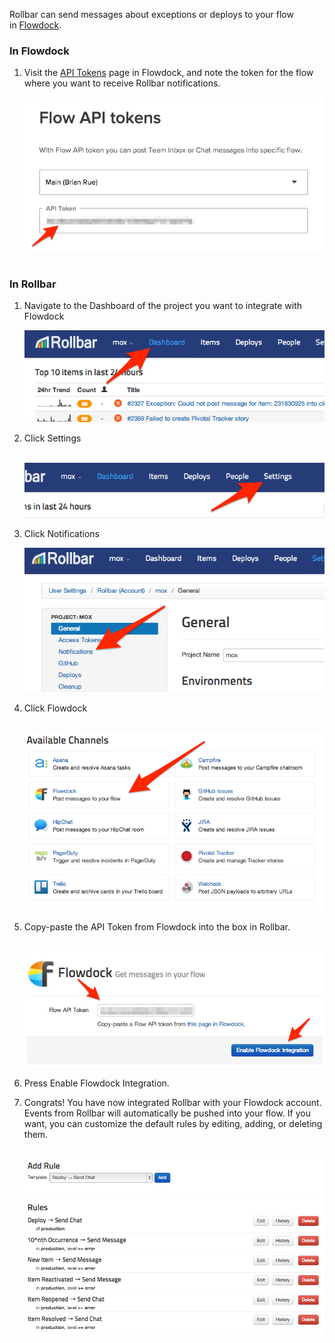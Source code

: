 Rollbar can send messages about exceptions or deploys to your flow
in [Flowdock](http://flowdock.com/).

### In Flowdock

1.  Visit the [API Tokens](https://www.flowdock.com/account/tokens) page
    in Flowdock, and note the token for the flow where you want to
    receive Rollbar notifications.

    ![](../images/tools/flowdock/api-token.png) 

### In Rollbar

1.  Navigate to the Dashboard of the project you want to integrate with
    Flowdock

    ![](../images/tools/dashboard.png)

2.  Click Settings

     ![](../images/tools/settings.png)

3.  Click Notifications

    ![](../images/tools/notifications.png)

4.  Click Flowdock

     ![](../images/tools/flowdock/channels.png)

5.  Copy-paste the API Token from Flowdock into the box in Rollbar.

     ![](../images/tools/flowdock/flowdock-integration.png)

6.  Press Enable Flowdock Integration.

7.  Congrats! You have now integrated Rollbar with your Flowdock
    account. Events from Rollbar will automatically be pushed into your
    flow. If you want, you can customize the default rules by editing,
    adding, or deleting them.

     ![](../images/tools/flowdock/add-rule.png)
